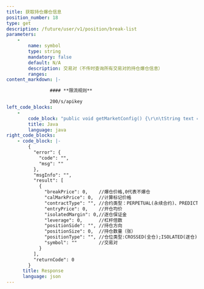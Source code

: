```yaml
---
title: 获取持仓爆仓信息
position_number: 18
type: get
description: /future/user/v1/position/break-list
parameters:
    -
        name: symbol
        type: string
        mandatory: false
        default: N/A
        description: 交易对（不传时查询所有交易对的持仓爆仓信息）
        ranges:
content_markdown: |-

                #### **限流规则**

                200/s/apikey
left_code_blocks:
    -
        code_block: "public void getMarketConfig() {\r\n\tString text = HttpUtil.get(URL + \"/future/user/v1/position/break-list\");\r\n\tSystem.out.println(text);\r\n}"
        title: Java
        language: java
right_code_blocks:
    - code_block: |-
        {
          "error": {
            "code": "",
            "msg": ""
          },
          "msgInfo": "",
          "result": [
            {
              "breakPrice": 0,    //爆仓价格,0代表不爆仓
              "calMarkPrice": 0,  //计算标记价格
              "contractType": "", //合约类型：PERPETUAL(永续合约)、PREDICT(预测合约)
              "entryPrice": 0,    //开仓均价
              "isolatedMargin": 0,//逐仓保证金
              "leverage": 0,      //杠杆倍数
              "positionSide": "", //持仓方向
              "positionSize": 0,  //持仓数量（张）
              "positionType": "", //仓位类型:CROSSED(全仓);ISOLATED(逐仓)
              "symbol": ""        //交易对
            }
          ],
          "returnCode": 0
        }
      title: Response
      language: json
---
```

